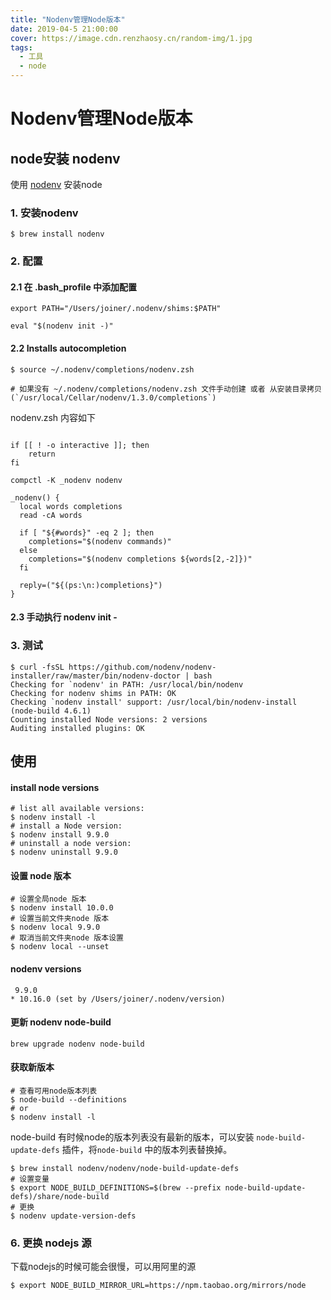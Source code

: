 ```yaml
---
title: "Nodenv管理Node版本"
date: 2019-04-5 21:00:00
cover: https://image.cdn.renzhaosy.cn/random-img/1.jpg
tags:
  - 工具
  - node
---
```


# Nodenv管理Node版本

## node安装 nodenv

使用 [nodenv](https://github.com/nodenv/nodenv) 安装node

### 1. 安装nodenv

```shell
$ brew install nodenv
```

### 2. 配置

#### 2.1 在 .bash_profile 中添加配置

```shell
export PATH="/Users/joiner/.nodenv/shims:$PATH"

eval "$(nodenv init -)"
```
#### 2.2 Installs autocompletion

```shell
$ source ~/.nodenv/completions/nodenv.zsh

# 如果没有 ~/.nodenv/completions/nodenv.zsh 文件手动创建 或者 从安装目录拷贝 (`/usr/local/Cellar/nodenv/1.3.0/completions`)

```

nodenv.zsh 内容如下

```vim

if [[ ! -o interactive ]]; then
    return
fi

compctl -K _nodenv nodenv

_nodenv() {
  local words completions
  read -cA words

  if [ "${#words}" -eq 2 ]; then
    completions="$(nodenv commands)"
  else
    completions="$(nodenv completions ${words[2,-2]})"
  fi

  reply=("${(ps:\n:)completions}")
}

```

#### 2.3 手动执行 nodenv init -

### 3. 测试

```shell
$ curl -fsSL https://github.com/nodenv/nodenv-installer/raw/master/bin/nodenv-doctor | bash
Checking for `nodenv' in PATH: /usr/local/bin/nodenv
Checking for nodenv shims in PATH: OK
Checking `nodenv install' support: /usr/local/bin/nodenv-install (node-build 4.6.1)
Counting installed Node versions: 2 versions
Auditing installed plugins: OK
```
## 使用

#### install node versions

```shell
# list all available versions:
$ nodenv install -l
# install a Node version:
$ nodenv install 9.9.0
# uninstall a node version:
$ nodenv uninstall 9.9.0
```

#### 设置 node 版本

```shell
# 设置全局node 版本
$ nodenv install 10.0.0
# 设置当前文件夹node 版本
$ nodenv local 9.9.0
# 取消当前文件夹node 版本设置
$ nodenv local --unset
```

#### nodenv versions

```shell
 9.9.0
* 10.16.0 (set by /Users/joiner/.nodenv/version)
```

#### 更新 nodenv node-build

```shell
brew upgrade nodenv node-build

```

#### 获取新版本

```shell
# 查看可用node版本列表
$ node-build --definitions
# or
$ nodenv install -l
```

node-build 有时候node的版本列表没有最新的版本，可以安装 `node-build-update-defs` 插件，将`node-build` 中的版本列表替换掉。

```shell
$ brew install nodenv/nodenv/node-build-update-defs
# 设置变量
$ export NODE_BUILD_DEFINITIONS=$(brew --prefix node-build-update-defs)/share/node-build
# 更换
$ nodenv update-version-defs
```

### 6. 更换 nodejs 源

下载nodejs的时候可能会很慢，可以用阿里的源

```shell
$ export NODE_BUILD_MIRROR_URL=https://npm.taobao.org/mirrors/node
```

